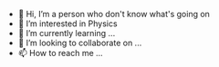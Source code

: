 - 👋 Hi, I’m a person who don't know what's going on
- 👀 I’m interested in Physics
- 🌱 I’m currently learning ...
- 💞️ I’m looking to collaborate on ...
- 📫 How to reach me ...

<!---
ARarsenics/ARarsenics is a ✨ special ✨ repository because its `README.md` (this file) appears on your GitHub profile.
You can click the Preview link to take a look at your changes.
--->
